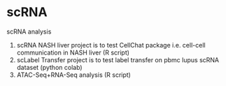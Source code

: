 # scRNA
scRNA analysis
1. scRNA NASH liver project is to test CellChat package i.e. cell-cell communication in NASH liver  (R script)
2. scLabel Transfer project is to test label transfer on pbmc lupus scRNA dataset (python colab)
3.  ATAC-Seq+RNA-Seq analysis  (R script)
